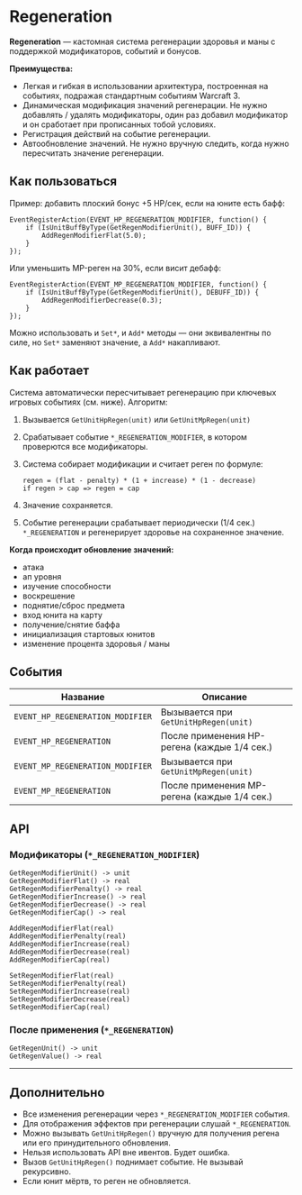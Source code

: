 # Regeneration

**Regeneration** — кастомная система регенерации здоровья и маны с поддержкой модификаторов, событий и бонусов.

**Преимущества:**

* Легкая и гибкая в использовании архитектура, построенная на событиях, подражая стандартным событиям Warcraft 3.
* Динамическая модификация значений регенерации. Не нужно добавлять / удалять модификаторы, один раз добавил модификатор и он сработает при прописанных тобой условиях.
* Регистрация действий на событие регенерации.
* Автообновление значений. Не нужно вручную следить, когда нужно пересчитать значение регенерации.

## Как пользоваться

Пример: добавить плоский бонус +5 HP/сек, если на юните есть бафф:

```zinc
EventRegisterAction(EVENT_HP_REGENERATION_MODIFIER, function() {
	if (IsUnitBuffByType(GetRegenModifierUnit(), BUFF_ID)) {
		AddRegenModifierFlat(5.0);
	}
});
```

Или уменьшить MP-реген на 30%, если висит дебафф:

```zinc
EventRegisterAction(EVENT_MP_REGENERATION_MODIFIER, function() {
	if (IsUnitBuffByType(GetRegenModifierUnit(), DEBUFF_ID)) {
		AddRegenModifierDecrease(0.3);
	}
});
```

Можно использовать и `Set*`, и `Add*` методы — они эквивалентны по силе, но `Set*` заменяют значение, а `Add*` накапливают.

## Как работает

Система автоматически пересчитывает регенерацию при ключевых игровых событиях (см. ниже). Алгоритм:

1. Вызывается `GetUnitHpRegen(unit)` или `GetUnitMpRegen(unit)`
2. Срабатывает событие `*_REGENERATION_MODIFIER`, в котором проверются все модификаторы.
3. Система собирает модификации и считает реген по формуле:

   ```text
   regen = (flat - penalty) * (1 + increase) * (1 - decrease)
   if regen > cap => regen = cap
   ```
4. Значение сохраняется.
5. Событие регенерации срабатывает периодически (1/4 сек.) `*_REGENERATION` и регенерирует здоровье на сохраненное значение.

**Когда происходит обновление значений:**

* атака
* ап уровня
* изучение способности
* воскрешение
* поднятие/сброс предмета
* вход юнита на карту
* получение/снятие баффа
* инициализация стартовых юнитов
* изменение процента здоровья / маны

## События

| Название                         | Описание                                   |
| -------------------------------- | ------------------------------------------ |
| `EVENT_HP_REGENERATION_MODIFIER` | Вызывается при `GetUnitHpRegen(unit)` |
| `EVENT_HP_REGENERATION`          | После применения HP-регена (каждые 1/4 сек.)                 |
| `EVENT_MP_REGENERATION_MODIFIER` | Вызывается при `GetUnitMpRegen(unit)` |
| `EVENT_MP_REGENERATION`          | После применения MP-регена (каждые 1/4 сек.)                 |

## API

### Модификаторы (`*_REGENERATION_MODIFIER`)

```zinc
GetRegenModifierUnit() -> unit
GetRegenModifierFlat() -> real
GetRegenModifierPenalty() -> real
GetRegenModifierIncrease() -> real
GetRegenModifierDecrease() -> real
GetRegenModifierCap() -> real
```

```zinc
AddRegenModifierFlat(real)
AddRegenModifierPenalty(real)
AddRegenModifierIncrease(real)
AddRegenModifierDecrease(real)
AddRegenModifierCap(real)
```

```zinc
SetRegenModifierFlat(real)
SetRegenModifierPenalty(real)
SetRegenModifierIncrease(real)
SetRegenModifierDecrease(real)
SetRegenModifierCap(real)
```

### После применения (`*_REGENERATION`)

```zinc
GetRegenUnit() -> unit
GetRegenValue() -> real
```

---

## Дополнительно

* Все изменения регенерации через `*_REGENERATION_MODIFIER` события.
* Для отображения эффектов при регенерации слушай `*_REGENERATION`.
* Можно вызывать `GetUnitHpRegen()` вручную для получения регена или его принудительного обновления.
* Нельзя использовать API вне ивентов. Будет ошибка.
* Вызов `GetUnitHpRegen()` поднимает событие. Не вызывай рекурсивно.
* Если юнит мёртв, то реген не обновляется.
